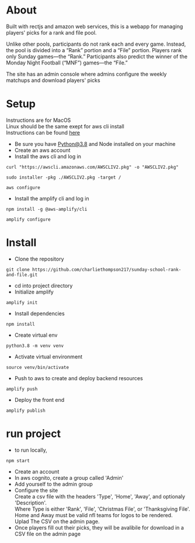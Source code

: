 # About
Built with rectjs and amazon web services, this is a webapp for managing players' picks for a rank and file pool.

Unlike other pools, participants do not rank each and every game. Instead, the pool is divided into a “Rank” portion and a “File” portion. Players rank only Sunday games—the “Rank.” Participants also predict the winner of the Monday Night Football (“MNF”) games—the “File.”

The site has an admin console where admins configure the weekly matchups and download players' picks

# Setup
Instructions are for MacOS    
Linux should be the same exept for aws cli install    
Instructions can be found [here](https://docs.aws.amazon.com/cli/latest/userguide/getting-started-install.html)
- Be sure you have Python@3.8 and Node installed on your machine
- Create an aws account
- Install the aws cli and log in

```
curl "https://awscli.amazonaws.com/AWSCLIV2.pkg" -o "AWSCLIV2.pkg"
```
```
sudo installer -pkg ./AWSCLIV2.pkg -target /
```
```
aws configure
```
- Install the amplify cli and log in
```
npm install -g @aws-amplify/cli
```
```
amplify configure
```
# Install

- Clone the repository
```
git clone https://github.com/charliethompson217/sunday-school-rank-and-file.git
```
- cd into project directory
- Initialize amplify
```
amplify init
```
- Install dependencies
```
npm install 
```
- Create virtual env
```
python3.8 -m venv venv
```
- Activate virtual environment
```
source venv/bin/activate
```
- Push to aws to create and deploy backend resources
```
amplify push
```
- Deploy the front end
```
amplify publish
```
# run project
- to run locally,
```
npm start
```
- Create an account
- In aws cognito, create a group called 'Admin'
- Add yourself to the admin group
- Configure the site    
  Create a csv file with the headers 'Type', 'Home', 'Away', and optionaly 'Description'.    
  Where Type is either 'Rank', 'File', 'Christmas File', or 'Thanksgiving File'.    
  Home and Away must be valid nfl teams for logos to be rendered.    
  Uplad The CSV on the admin page.
- Once players fill out their picks, they will be avalibile for download in a CSV file on the admin page